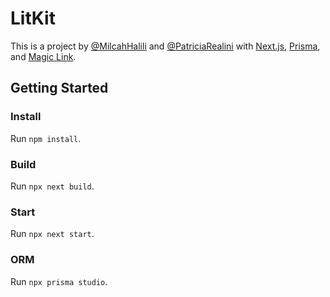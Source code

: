 # LitKit

This is a project by [@MilcahHalili](https://github.com/MilcahHalili/) and [@PatriciaRealini](https://github.com/PatriciaRealini) with [Next.js](https://nextjs.org/), [Prisma](https://www.prisma.io/), and [Magic Link](https://magic.link/).

## Getting Started

### Install

Run `npm install`.

### Build

Run `npx next build`.

### Start

Run `npx next start`.

### ORM

Run `npx prisma studio`.
